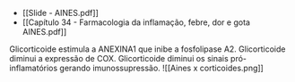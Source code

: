 - [[Slide - AINES.pdf]]
- [[Capítulo 34 - Farmacologia da inflamação, febre, dor e gota AINES.pdf]]

Glicorticoide estimula a ANEXINA1 que inibe a fosfolipase A2. 
Glicorticoide diminui a expressão de COX. 
Glicorticoide diminui os sinais pró-inflamatórios gerando imunossupressão.
![[Aines x corticoides.png]]
